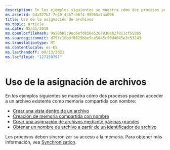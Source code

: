 ```yaml
---
description: En los ejemplos siguientes se muestra cómo dos procesos pueden tener acceso a un archivo existente como memoria compartida con nombre.
ms.assetid: 4da527b7-7e40-43b7-b6f4-989b5a7aa096
title: Uso de la asignación de archivos
ms.topic: article
ms.date: 05/31/2018
ms.openlocfilehash: 9a58bb5c9ec6efd856e5267830ab27011cf550b5
ms.sourcegitcommit: d75fc10b9f0825bbe5ce5045c90d4045e3c53243
ms.translationtype: MT
ms.contentlocale: es-ES
ms.lasthandoff: 09/13/2021
ms.locfileid: "127159797"
---
```

# <a name="using-file-mapping"></a>Uso de la asignación de archivos

En los ejemplos siguientes se muestra cómo dos procesos pueden acceder a un archivo existente como memoria compartida con nombre:

-   [Crear una vista dentro de un archivo](creating-a-view-within-a-file.md)
-   [Creación de memoria compartida con nombre](creating-named-shared-memory.md)
-   [Crear una asignación de archivos mediante páginas grandes](creating-a-file-mapping-using-large-pages.md)
-   [Obtener un nombre de archivo a partir de un identificador de archivo](obtaining-a-file-name-from-a-file-handle.md)

Los procesos deben sincronizar su acceso a la memoria. Para obtener más información, vea [Synchronization](../sync/synchronization.md).

 

 
